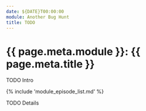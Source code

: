 ```yaml
---
date: ${DATE}T00:00:00
module: Another Bug Hunt
title: TODO
---
```

# {{ page.meta.module }}: {{ page.meta.title }}

TODO Intro

<!-- more -->

{% include 'module_episode_list.md' %}

TODO Details
